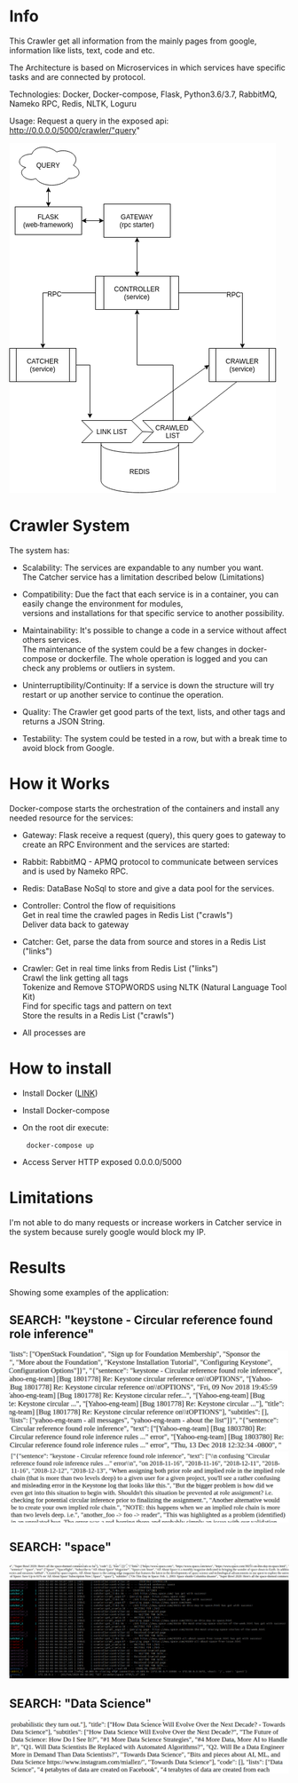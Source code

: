 # Info

This Crawler get all information from the mainly pages from google, information like lists, text, code and etc.

The Architecture is based on Microservices in which services have specific tasks and are connected by protocol.

Technologies: Docker, Docker-compose, Flask, Python3.6/3.7, RabbitMQ, Nameko RPC, Redis, NLTK, Loguru

Usage: Request a query in the exposed api: http://0.0.0.0/5000/crawler/"query"

![](../images/diagram_crawler.png)


# Crawler System

The system has:


- Scalability:
The services are expandable to any number you want.   
The Catcher service has a limitation described below (Limitations)

- Compatibility:
Due the fact that each service is in a container, you can easily change the environment for modules,  
versions and installations for that specific service to another possibility.

- Maintainability:
It's possible to change a code in a service without affect others services.  
The maintenance of the system could be a few changes in docker-compose or dockerfile.
The whole operation is logged and you can check any problems or outliers in system.

- Uninterruptibility/Continuity:
If a service is down the structure will try restart or up another service to continue the operation.

- Quality:
The Crawler get good parts of the text, lists, and other tags and returns a JSON String.

- Testability:
The system could be tested in a row, but with a break time to avoid block from Google.



# How it Works

Docker-compose starts the orchestration of the containers and install any needed resource for the services:

 - Gateway:
Flask receive a request (query), this query goes to gateway to create an RPC Environment and the services are started:

- Rabbit:
RabbitMQ - APMQ protocol to communicate between services and is used by Nameko RPC.

- Redis:
DataBase NoSql to store and give a data pool for the services.

- Controller:
Control the flow of requisitions  
Get in real time the crawled pages in Redis List ("crawls")  
Deliver data back to gateway

- Catcher:
Get, parse the data from source and stores in a Redis List ("links")

- Crawler:
Get in real time links from Redis List ("links")  
Crawl the link getting all tags  
Tokenize and Remove STOPWORDS using NLTK (Natural Language Tool Kit)  
Find for specific tags and pattern on text  
Store the results in a Redis List ("crawls")


* All processes are 


# How to install

- Install Docker ([LINK](https://docs.docker.com/install/))
- Install Docker-compose
- On the root dir execute:

    <code> docker-compose up </code>

- Access Server HTTP exposed 0.0.0.0/5000


# Limitations

I'm not able to do many requests or increase workers in Catcher service in the system because surely google would block my IP.


# Results

Showing some examples of the application:

## SEARCH: "keystone - Circular reference found role inference"

![](../images/response1.jpg)
![](../images/response2.jpg)


## SEARCH: "space"

![](../images/response4.jpg)
![](../images/response0.png)


## SEARCH: "Data Science"

![](../images/response3.jpg)




